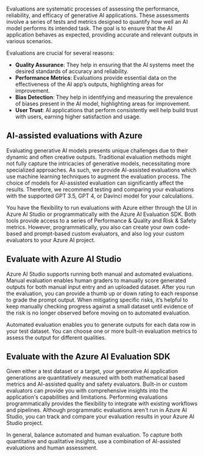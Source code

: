 Evaluations are systematic processes of assessing the performance, reliability, and efficacy of generative AI applications. These assessments involve a series of tests and metrics designed to quantify how well an AI model performs its intended task. The goal is to ensure that the AI application behaves as expected, providing accurate and relevant outputs in various scenarios.

Evaluations are crucial for several reasons:

- **Quality Assurance**: They help in ensuring that the AI systems meet the desired standards of accuracy and reliability.
- **Performance Metrics**: Evaluations provide essential data on the effectiveness of the AI app’s outputs, highlighting areas for improvement.
- **Bias Detection**: They help in identifying and measuring the prevalence of   biases present in the AI model, highlighting areas for improvement.
- **User Trust**:  AI applications that perform consistently well help build trust with users, earning higher satisfaction and usage.

## AI-assisted evaluations with Azure

Evaluating generative AI models presents unique challenges due to their dynamic and often creative outputs. Traditional evaluation methods might not fully capture the intricacies of generative models, necessitating more specialized approaches. As such, we provide AI-assisted evaluations which use machine learning techniques to augment the evaluation process. The choice of models for AI-assisted evaluation can significantly affect the results. Therefore, we recommend testing and comparing your evaluations with the supported GPT 3.5, GPT 4, or Davinci model for your calculations.

You have the flexibility to run evaluations with Azure either through the UI in Azure AI Studio or programmatically with the Azure AI Evaluation SDK. Both tools provide access to a series of Performance & Quality and Risk & Safety metrics. However, programmatically, you also can create your own code-based and prompt-based custom evaluators, and also log your custom evaluators to your Azure AI project.

## Evaluate with Azure AI Studio

Azure AI Studio supports running both manual and automated evaluations. Manual evaluation enables human graders to manually score generated outputs for both manual input entry and an uploaded dataset. After you run the evaluation, you can provide a thumb up or down rating to each response to grade the prompt output. When mitigating specific risks, it’s helpful to keep manually checking progress against a small dataset until evidence of the risk is no longer observed before moving on to automated evaluation.

Automated evaluation enables you to generate outputs for each data row in your test dataset. You can choose one or more built-in evaluation metrics to assess the output for different qualities.

## Evaluate with the Azure AI Evaluation SDK

Given either a test dataset or a target, your generative AI application generations are quantitatively measured with both mathematical based metrics and AI-assisted quality and safety evaluators. Built-in or custom evaluators can provide you with comprehensive insights into the application's capabilities and limitations. Performing evaluations programmatically provides the flexibility to integrate with existing workflows and pipelines. Although programmatic evaluations aren't run in Azure AI Studio, you can track and compare your evaluation results in your Azure AI Studio project.

In general, balance automated and human evaluation. To capture both quantitative and qualitative insights, use a combination of AI-assisted evaluations and human assessment.
